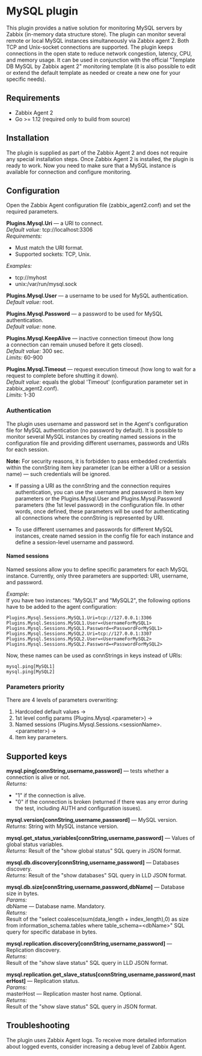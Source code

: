 # MySQL plugin
This plugin provides a native solution for monitoring MySQL servers by Zabbix (in-memory data structure store). 
The plugin can monitor several remote or local MySQL instances simultaneously via Zabbix agent 2. Both TCP and 
Unix-socket connections are supported. The plugin keeps connections in the open state to reduce network congestion, 
latency, CPU, and memory usage. It can be used in conjunction with the official "Template DB MySQL by Zabbix agent 2" 
monitoring template (it is also possible to edit or extend the default template as needed or create a new one for 
your specific needs).

## Requirements
- Zabbix Agent 2
- Go >= 1.12 (required only to build from source)

## Installation
The plugin is supplied as part of the Zabbix Agent 2 and does not require any special installation steps. Once 
Zabbix Agent 2 is installed, the plugin is ready to work. Now you need to make sure that a MySQL instance is 
available for connection and configure monitoring.

## Configuration
Open the Zabbix Agent configuration file (zabbix_agent2.conf) and set the required parameters.

**Plugins.Mysql.Uri** — a URI to connect.  
*Default value:* tcp://localhost:3306  
*Requirements:*  
- Must match the URI format.
- Supported sockets: TCP, Unix.

*Examples:*
- tcp://myhost
- unix:/var/run/mysql.sock

**Plugins.Mysql.User** — a username to be used for MySQL authentication.  
*Default value:* root.

**Plugins.Mysql.Password** — a password to be used for MySQL authentication.  
*Default value:* none.

**Plugins.Mysql.KeepAlive** — inactive connection timeout (how long a connection can remain unused before it gets closed).  
*Default value:* 300 sec.  
*Limits:* 60-900

**Plugins.Mysql.Timeout** — request execution timeout (how long to wait for a request to complete before shutting it down).  
*Default value:* equals the global 'Timeout' (configuration parameter set in zabbix_agent2.conf).  
*Limits:* 1-30

### Authentication
The plugin uses username and password set in the Agent's configuration file for MySQL authentication (no password by default). 
It is possible to monitor several MySQL instances by creating named sessions in the configuration file and providing 
different usernames, passwords and URIs for each session.

**Note:** For security reasons, it is forbidden to pass embedded credentials within the connString item key parameter 
(can be either a URI or a session name) — such credentials will be ignored.

- If passing a URI as the connString and the connection requires authentication, you can use the username and password 
in item key parameters or the Plugins.Mysql.User and Plugins.Mysql.Password parameters (the 1st level password) in 
the configuration file. In other words, once defined, these parameters will be used for authenticating all connections 
where the connString is represented by URI.

- To use different usernames and passwords for different MySQL instances, create named session in the config file for each 
instance and define a session-level username and password.

#### Named sessions
Named sessions allow you to define specific parameters for each MySQL instance. Currently, only three parameters are supported: 
URI, username, and password.

*Example:*  
If you have two instances: "MySQL1" and "MySQL2", the following options have to be added to the agent configuration:

    Plugins.Mysql.Sessions.MySQL1.Uri=tcp://127.0.0.1:3306
    Plugins.Mysql.Sessions.MySQL1.User=<UsernameForMySQL1>
    Plugins.Mysql.Sessions.MySQL1.Password=<PasswordForMySQL1>    
    Plugins.Mysql.Sessions.MySQL2.Uri=tcp://127.0.0.1:3307   
    Plugins.Mysql.Sessions.MySQL2.User=<UsernameForMySQL2>
    Plugins.Mysql.Sessions.MySQL2.Password=<PasswordForMySQL2>  
    
Now, these names can be used as connStrings in keys instead of URIs:

    mysql.ping[MySQL1]
    mysql.ping[MySQL2]

### Parameters priority
There are 4 levels of parameters overwriting:
1. Hardcoded default values →
2. 1st level config params (Plugins.Mysql.\<parameter\>) →
3. Named sessions (Plugins.Mysql.Sessions.\<sessionName\>.\<parameter\>) →
4. Item key parameters.

## Supported keys

**mysql.ping[connString,username,password]** — tests whether a connection is alive or not.  
*Returns:*
- "1" if the connection is alive.
- "0" if the connection is broken (returned if there was any error during the test, including AUTH and configuration issues).

**mysql.version[connString,username,password]** — MySQL version.  
*Returns:*
String with MySQL instance version.

**mysql.get_status_variables[connString,username,password]** — Values of global status variables.  
*Returns:*
Result of the "show global status" SQL query in JSON format.

**mysql.db.discovery[connString,username,password]** — Databases discovery.  
*Returns:*
Result of the "show databases" SQL query in LLD JSON format.

**mysql.db.size[connString,username,password,dbName]** — Database size in bytes.  
*Params:*  
dbName — Database name. Mandatory.  
*Returns:*  
Result of the "select coalesce(sum(data_length + index_length),0) as size from information_schema.tables where table_schema=\<dbName\>" 
SQL query for specific database in bytes.

**mysql.replication.discovery[connString,username,password]** — Replication discovery.  
*Returns:*  
Result of the "show slave status" SQL query in LLD JSON format.  

**mysql.replication.get_slave_status[connString,username,password,masterHost]** — Replication status.  
*Params:*  
masterHost — Replication master host name. Optional.  
*Returns:*  
Result of the "show slave status" SQL query in JSON format.

## Troubleshooting
The plugin uses Zabbix Agent logs. To receive more detailed information about logged events, consider increasing a debug level 
of Zabbix Agent.
